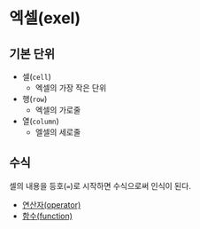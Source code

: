 # 엑셀(exel)

## 기본 단위

- 셀(`cell`)
  - 엑셀의 가장 작은 단위
- 행(`row`)
  - 엑셀의 가로줄
- 열(`column`)
  - 엘셀의 세로줄

## 수식

셀의 내용을 등호(`=`)로 시작하면 수식으로써 인식이 된다.

- [연산자(operator)](./exel/operator.md)
- [함수(function)](./exel/function.md)
